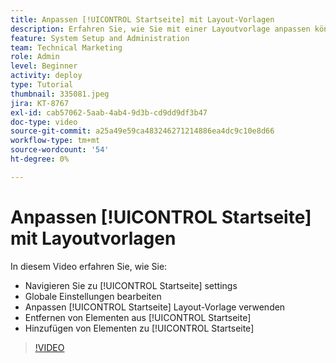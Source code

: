 ```yaml
---
title: Anpassen [!UICONTROL Startseite] mit Layout-Vorlagen
description: Erfahren Sie, wie Sie mit einer Layoutvorlage anpassen können [!UICONTROL Startseite] durch Hinzufügen oder Entfernen von Feldern.
feature: System Setup and Administration
team: Technical Marketing
role: Admin
level: Beginner
activity: deploy
type: Tutorial
thumbnail: 335081.jpeg
jira: KT-8767
exl-id: cab57062-5aab-4ab4-9d3b-cd9dd9df3b47
doc-type: video
source-git-commit: a25a49e59ca483246271214886ea4dc9c10e8d66
workflow-type: tm+mt
source-wordcount: '54'
ht-degree: 0%

---
```


# Anpassen [!UICONTROL Startseite] mit Layoutvorlagen

In diesem Video erfahren Sie, wie Sie:

* Navigieren Sie zu [!UICONTROL Startseite] settings
* Globale Einstellungen bearbeiten
* Anpassen [!UICONTROL Startseite] Layout-Vorlage verwenden
* Entfernen von Elementen aus [!UICONTROL Startseite]
* Hinzufügen von Elementen zu [!UICONTROL Startseite]

>[!VIDEO](https://video.tv.adobe.com/v/335081/?quality=12&learn=on)
